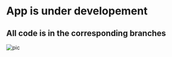 <h1>App is under developement</h1>

<h2>All code is in the corresponding branches</h2>
<img src="img/AppScreen" alt="pic"/>
